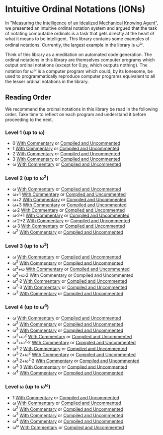# Intuitive Ordinal Notations (IONs)

In ["Measuring the Intelligence of an Idealized Mechanical Knowing Agent"](https://semitrivial.github.io/MeasuringIntelligence2019.pdf),
we presented an intuitive ordinal notation system and
argued that the task of notating computable ordinals is a
task that gets directly at the heart of what it means to be
intelligent. This library contains some
examples of ordinal notations. Currently, the
largest example in the library is ω<sup>ω</sup>.

Think of this library as a meditation on automated code generation.
The ordinal notations in this library are themselves computer
programs which output ordinal notations (except for 0.py, which
outputs nothing). The notation for ω<sup>ω</sup> is a computer program which
could, by its lonesome, be used to programmatically reproduce
computer programs equivalent to all the lesser ordinal notations
in the library.

## Reading Order

We recommend the ordinal notations in this library be read in the following
order. Take time to reflect on each program and understand it before
proceeding to the next.

### Level 1 (up to ω)

* 0 [With Commentary](https://raw.githubusercontent.com/semitrivial/ions/master/src/Lv1/0.py) or [Compiled and Uncommented](https://raw.githubusercontent.com/semitrivial/ions/master/src/Lv1/compiled/0.py)
* 1 [With Commentary](https://raw.githubusercontent.com/semitrivial/ions/master/src/Lv1/1.py) or [Compiled and Uncommented](https://raw.githubusercontent.com/semitrivial/ions/master/src/Lv1/compiled/1.py)
* 2 [With Commentary](https://raw.githubusercontent.com/semitrivial/ions/master/src/Lv1/2.py) or [Compiled and Uncommented](https://raw.githubusercontent.com/semitrivial/ions/master/src/Lv1/compiled/2.py)
* 3 [With Commentary](https://raw.githubusercontent.com/semitrivial/ions/master/src/Lv1/3.py) or [Compiled and Uncommented](https://raw.githubusercontent.com/semitrivial/ions/master/src/Lv1/compiled/3.py)
* ω [With Commentary](https://raw.githubusercontent.com/semitrivial/ions/master/src/Lv1/w.py) or [Compiled and Uncommented](https://raw.githubusercontent.com/semitrivial/ions/master/src/Lv1/compiled/w.py)

### Level 2 (up to ω<sup>2</sup>)

* ω [With Commentary](https://raw.githubusercontent.com/semitrivial/ions/master/src/Lv2/w.py) or [Compiled and Uncommented](https://raw.githubusercontent.com/semitrivial/ions/master/src/Lv2/compiled/w.py)
* ω+1 [With Commentary](https://raw.githubusercontent.com/semitrivial/ions/master/src/Lv2/w+1.py) or [Compiled and Uncommented](https://raw.githubusercontent.com/semitrivial/ions/master/src/Lv2/compiled/w+1.py)
* ω+2 [With Commentary](https://raw.githubusercontent.com/semitrivial/ions/master/src/Lv2/w+2.py) or [Compiled and Uncommented](https://raw.githubusercontent.com/semitrivial/ions/master/src/Lv2/compiled/w+2.py)
* ω+3 [With Commentary](https://raw.githubusercontent.com/semitrivial/ions/master/src/Lv2/w+3.py) or [Compiled and Uncommented](https://raw.githubusercontent.com/semitrivial/ions/master/src/Lv2/compiled/w+3.py)
* ω·2 [With Commentary](https://raw.githubusercontent.com/semitrivial/ions/master/src/Lv2/w*2.py) or [Compiled and Uncommented](https://raw.githubusercontent.com/semitrivial/ions/master/src/Lv2/compiled/w*2.py)
* ω·2+1 [With Commentary](https://raw.githubusercontent.com/semitrivial/ions/master/src/Lv2/w*2+1.py) or [Compiled and Uncommented](https://raw.githubusercontent.com/semitrivial/ions/master/src/Lv2/compiled/w*2+1.py)
* ω·2+2 [With Commentary](https://raw.githubusercontent.com/semitrivial/ions/master/src/Lv2/w*2+2.py) or [Compiled and Uncommented](https://raw.githubusercontent.com/semitrivial/ions/master/src/Lv2/compiled/w*2+2.py)
* ω·3 [With Commentary](https://raw.githubusercontent.com/semitrivial/ions/master/src/Lv2/w*3.py) or [Compiled and Uncommented](https://raw.githubusercontent.com/semitrivial/ions/master/src/Lv2/compiled/w*3.py)
* ω<sup>2</sup> [With Commentary](https://raw.githubusercontent.com/semitrivial/ions/master/src/Lv2/w^2.py) or [Compiled and Uncommented](https://raw.githubusercontent.com/semitrivial/ions/master/src/Lv2/compiled/w^2.py)

### Level 3 (up to ω<sup>3</sup>)

* ω [With Commentary](https://raw.githubusercontent.com/semitrivial/ions/master/src/Lv3/w.py) or [Compiled and Uncommented](https://raw.githubusercontent.com/semitrivial/ions/master/src/Lv3/compiled/w.py)
* ω<sup>2</sup> [With Commentary](https://raw.githubusercontent.com/semitrivial/ions/master/src/Lv3/w^2.py) or [Compiled and Uncommented](https://raw.githubusercontent.com/semitrivial/ions/master/src/Lv3/compiled/w^2.py)
* ω<sup>2</sup>+ω [With Commentary](https://raw.githubusercontent.com/semitrivial/ions/master/src/Lv3/w^2+w.py) or [Compiled and Uncommented](https://raw.githubusercontent.com/semitrivial/ions/master/src/Lv3/compiled/w^2+w.py)
* ω<sup>2</sup>+ω·2 [With Commentary](https://raw.githubusercontent.com/semitrivial/ions/master/src/Lv3/w^2+w*2.py) or [Compiled and Uncommented](https://raw.githubusercontent.com/semitrivial/ions/master/src/Lv3/compiled/w^2+w*2.py)
* ω<sup>2</sup>·2 [With Commentary](https://raw.githubusercontent.com/semitrivial/ions/master/src/Lv3/w^2*2.py) or [Compiled and Uncommented](https://raw.githubusercontent.com/semitrivial/ions/master/src/Lv3/compiled/w^2*2.py)
* ω<sup>2</sup>·3 [With Commentary](https://raw.githubusercontent.com/semitrivial/ions/master/src/Lv3/w^2*3.py) or [Compiled and Uncommented](https://raw.githubusercontent.com/semitrivial/ions/master/src/Lv3/compiled/w^2*3.py)
* ω<sup>3</sup> [With Commentary](https://raw.githubusercontent.com/semitrivial/ions/master/src/Lv3/w^3.py) or [Compiled and Uncommented](https://raw.githubusercontent.com/semitrivial/ions/master/src/Lv3/compiled/w^3.py)

### Level 4 (up to ω<sup>4</sup>)

* ω [With Commentary](https://raw.githubusercontent.com/semitrivial/ions/master/src/Lv4/w.py) or [Compiled and Uncommented](https://raw.githubusercontent.com/semitrivial/ions/master/src/Lv4/compiled/w.py)
* ω<sup>2</sup> [With Commentary](https://raw.githubusercontent.com/semitrivial/ions/master/src/Lv4/w^2.py) or [Compiled and Uncommented](https://raw.githubusercontent.com/semitrivial/ions/master/src/Lv4/compiled/w^2.py)
* ω<sup>3</sup> [With Commentary](https://raw.githubusercontent.com/semitrivial/ions/master/src/Lv4/w^3.py) or [Compiled and Uncommented](https://raw.githubusercontent.com/semitrivial/ions/master/src/Lv4/compiled/w^3.py)
* ω<sup>3</sup>+ω<sup>2</sup> [With Commentary](https://raw.githubusercontent.com/semitrivial/ions/master/src/Lv4/w^3+w^2.py) or [Compiled and Uncommented](https://raw.githubusercontent.com/semitrivial/ions/master/src/Lv4/compiled/w^3+w^2.py)
* ω<sup>3</sup>+ω<sup>2</sup>·2 [With Commentary](https://raw.githubusercontent.com/semitrivial/ions/master/src/Lv4/w^3+w^2*2.py) or [Compiled and Uncommented](https://raw.githubusercontent.com/semitrivial/ions/master/src/Lv4/compiled/w^3+w^2*2.py)
* ω<sup>3</sup>·2 [With Commentary](https://raw.githubusercontent.com/semitrivial/ions/master/src/Lv4/w^3*2.py) or [Compiled and Uncommented](https://raw.githubusercontent.com/semitrivial/ions/master/src/Lv4/compiled/w^3*2.py)
* ω<sup>3</sup>·2+ω<sup>2</sup> [With Commentary](https://raw.githubusercontent.com/semitrivial/ions/master/src/Lv4/w^3*2+w^2.py) or [Compiled and Uncommented](https://raw.githubusercontent.com/semitrivial/ions/master/src/Lv4/compiled/w^3*2+w^2.py)
* ω<sup>3</sup>·2+ω<sup>2</sup>·2 [With Commentary](https://raw.githubusercontent.com/semitrivial/ions/master/src/Lv4/w^3*2+w^2*2.py) or [Compiled and Uncommented](https://raw.githubusercontent.com/semitrivial/ions/master/src/Lv4/compiled/w^3*2+w^2*2.py)
* ω<sup>3</sup>·3 [With Commentary](https://raw.githubusercontent.com/semitrivial/ions/master/src/Lv4/w^3*3.py) or [Compiled and Uncommented](https://raw.githubusercontent.com/semitrivial/ions/master/src/Lv4/compiled/w^3*3.py)
* ω<sup>4</sup> [With Commentary](https://raw.githubusercontent.com/semitrivial/ions/master/src/Lv4/w^4.py) or [Compiled and Uncommented](https://raw.githubusercontent.com/semitrivial/ions/master/src/Lv4/compiled/w^4.py)

### Level ω (up to ω<sup>ω</sup>)

* 1 [With Commentary](https://raw.githubusercontent.com/semitrivial/ions/master/src/Lv5/1.py) or [Compiled and Uncommented](https://raw.githubusercontent.com/semitrivial/ions/master/src/Lv5/compiled/1.py)
* ω [With Commentary](https://raw.githubusercontent.com/semitrivial/ions/master/src/Lv5/w.py) or [Compiled and Uncommented](https://raw.githubusercontent.com/semitrivial/ions/master/src/Lv5/compiled/w.py)
* ω<sup>2</sup> [With Commentary](https://raw.githubusercontent.com/semitrivial/ions/master/src/Lv5/w^2.py) or [Compiled and Uncommented](https://raw.githubusercontent.com/semitrivial/ions/master/src/Lv5/compiled/w^2.py)
* ω<sup>3</sup> [With Commentary](https://raw.githubusercontent.com/semitrivial/ions/master/src/Lv5/w^3.py) or [Compiled and Uncommented](https://raw.githubusercontent.com/semitrivial/ions/master/src/Lv5/compiled/w^3.py)
* ω<sup>4</sup> [With Commentary](https://raw.githubusercontent.com/semitrivial/ions/master/src/Lv5/w^4.py) or [Compiled and Uncommented](https://raw.githubusercontent.com/semitrivial/ions/master/src/Lv5/compiled/w^4.py)
* ω<sup>ω</sup> [With Commentary](https://raw.githubusercontent.com/semitrivial/ions/master/src/Lv5/w^w.py) or [Compiled and Uncommented](https://raw.githubusercontent.com/semitrivial/ions/master/src/Lv5/compiled/w^w.py)